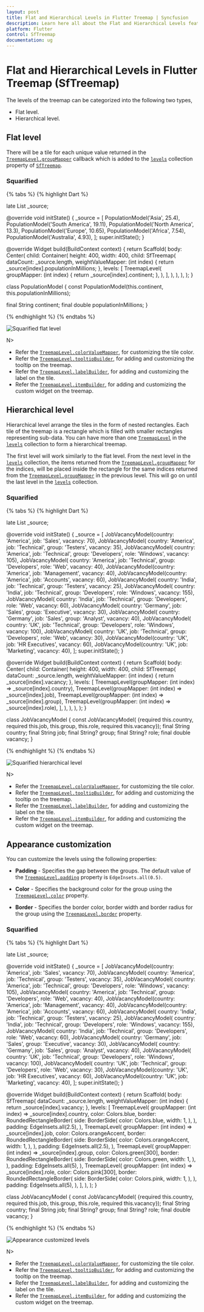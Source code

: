```yaml
---
layout: post
title: Flat and Hierarchical Levels in Flutter Treemap | Syncfusion
description: Learn here all about the Flat and Hierarchical Levels feature of Syncfusion Flutter Treemap (SfTreemap) widget and more.
platform: Flutter
control: SfTreemap
documentation: ug
---
```


# Flat and Hierarchical Levels in Flutter Treemap (SfTreemap)

The levels of the treemap can be categorized into the following two types,

* Flat level.
* Hierarchical level.

## Flat level

There will be a tile for each unique value returned in the [`TreemapLevel.groupMapper`](https://pub.dev/documentation/syncfusion_flutter_treemap/latest/treemap/TreemapLevel/groupMapper.html) callback which is added to the [`levels`](https://pub.dev/documentation/syncfusion_flutter_treemap/latest/treemap/SfTreemap/levels.html) collection property of [`SfTreemap`](https://pub.dev/documentation/syncfusion_flutter_treemap/latest/treemap/SfTreemap-class.html).

### Squarified

{% tabs %}
{% highlight Dart %}

  late List<PopulationModel> _source;

  @override
  void initState() {
    _source = <PopulationModel>[
        PopulationModel('Asia', 25.4),
        PopulationModel('South America', 19.11),
        PopulationModel('North America', 13.3),
        PopulationModel('Europe', 10.65),
        PopulationModel('Africa', 7.54),
        PopulationModel('Australia', 4.93),
    ];
    super.initState();
  }

  @override
  Widget build(BuildContext context) {
    return Scaffold(
      body: Center(
          child: Container(
            height: 400,
            width: 400,
            child: SfTreemap(
              dataCount: _source.length,
              weightValueMapper: (int index) {
                return _source[index].populationInMillions;
              },
              levels: [
                TreemapLevel(
                  groupMapper: (int index) {
                    return _source[index].continent;
                  },
                ),
              ],
            ),
          ),
        ),
    );
  }

class PopulationModel {
  const PopulationModel(this.continent, this.populationInMillions);

  final String continent;
  final double populationInMillions;
}

{% endhighlight %}
{% endtabs %}

![Squarified flat level](images/levels/squarified-flat-level.png)

N>
* Refer the [`TreemapLevel.colorValueMapper`](https://pub.dev/documentation/syncfusion_flutter_treemap/latest/treemap/TreemapLevel/colorValueMapper.html), for customizing the tile color.
* Refer the [`TreemapLevel.tooltipBuilder`](https://pub.dev/documentation/syncfusion_flutter_treemap/latest/treemap/TreemapLevel/tooltipBuilder.html), for adding and customizing the tooltip on the treemap.
* Refer the [`TreemapLevel.labelBuilder`](https://pub.dev/documentation/syncfusion_flutter_treemap/latest/treemap/TreemapLevel/labelBuilder.html), for adding and customizing the label on the tile.
* Refer the [`TreemapLevel.itemBuilder`](https://pub.dev/documentation/syncfusion_flutter_treemap/latest/treemap/TreemapLevel/itemBuilder.html), for adding and customizing the custom widget on the treemap.

## Hierarchical level

Hierarchical level arrange the tiles in the form of nested rectangles. Each tile of the treemap is a rectangle which is filled with smaller rectangles representing sub-data. You can have more than one [`TreemapLevel`](https://pub.dev/documentation/syncfusion_flutter_treemap/latest/treemap/TreemapLevel-class.html) in the [`levels`](https://pub.dev/documentation/syncfusion_flutter_treemap/latest/treemap/SfTreemap/levels.html) collection to form a hierarchical treemap.

The first level will work similarly to the flat level. From the next level in the [`levels`](https://pub.dev/documentation/syncfusion_flutter_treemap/latest/treemap/SfTreemap/levels.html) collection, the items returned from the [`TreemapLevel.groupMapper`](https://pub.dev/documentation/syncfusion_flutter_treemap/latest/treemap/TreemapLevel/groupMapper.html) for the indices, will be placed inside the rectangle for the same indices returned from the [`TreemapLevel.groupMapper`](https://pub.dev/documentation/syncfusion_flutter_treemap/latest/treemap/TreemapLevel/groupMapper.html) in the previous level. This will go on until the last level in the [`levels`](https://pub.dev/documentation/syncfusion_flutter_treemap/latest/treemap/SfTreemap/levels.html) collection.

### Squarified

{% tabs %}
{% highlight Dart %}

  late List<JobVacancyModel> _source;

  @override
  void initState() {
    _source = <JobVacancyModel>[
        JobVacancyModel(country: 'America', job: 'Sales', vacancy: 70),
        JobVacancyModel(
            country: 'America', job: 'Technical', group: 'Testers', vacancy: 35),
        JobVacancyModel(
            country: 'America',
            job: 'Technical',
            group: 'Developers',
            role: 'Windows',
            vacancy: 105),
        JobVacancyModel(
            country: 'America',
            job: 'Technical',
            group: 'Developers',
            role: 'Web',
            vacancy: 40),
        JobVacancyModel(country: 'America', job: 'Management', vacancy: 40),
        JobVacancyModel(country: 'America', job: 'Accounts', vacancy: 60),
        JobVacancyModel(
            country: 'India', job: 'Technical', group: 'Testers', vacancy: 25),
        JobVacancyModel(
            country: 'India',
            job: 'Technical',
            group: 'Developers',
            role: 'Windows',
            vacancy: 155),
        JobVacancyModel(
            country: 'India',
            job: 'Technical',
            group: 'Developers',
            role: 'Web',
            vacancy: 60),
        JobVacancyModel(
            country: 'Germany', job: 'Sales', group: 'Executive', vacancy: 30),
        JobVacancyModel(
            country: 'Germany', job: 'Sales', group: 'Analyst', vacancy: 40),
        JobVacancyModel(
            country: 'UK',
            job: 'Technical',
            group: 'Developers',
            role: 'Windows',
            vacancy: 100),
        JobVacancyModel(
            country: 'UK',
            job: 'Technical',
            group: 'Developers',
            role: 'Web',
            vacancy: 30),
        JobVacancyModel(country: 'UK', job: 'HR Executives', vacancy: 60),
        JobVacancyModel(country: 'UK', job: 'Marketing', vacancy: 40),
    ];
    super.initState();
  }

  @override
  Widget build(BuildContext context) {
    return Scaffold(
      body: Center(
          child: Container(
            height: 400,
            width: 400,
            child: SfTreemap(
              dataCount: _source.length,
              weightValueMapper: (int index) {
                return _source[index].vacancy;
              },
              levels: [
                TreemapLevel(groupMapper: (int index) => _source[index].country),
                TreemapLevel(groupMapper: (int index) => _source[index].job),
                TreemapLevel(groupMapper: (int index) => _source[index].group),
                TreemapLevel(groupMapper: (int index) => _source[index].role),
              ],
            ),
          ),
        ),
    );
  }

class JobVacancyModel {
  const JobVacancyModel(
      {required this.country,
      required this.job,
      this.group,
      this.role,
      required this.vacancy});
  final String country;
  final String job;
  final String? group;
  final String? role;
  final double vacancy;
}

{% endhighlight %}
{% endtabs %}

![Squarified hierarchical level](images/levels/squarified-hierarchical-level.png)

N>
* Refer the [`TreemapLevel.colorValueMapper`](https://pub.dev/documentation/syncfusion_flutter_treemap/latest/treemap/TreemapLevel/colorValueMapper.html), for customizing the tile color.
* Refer the [`TreemapLevel.tooltipBuilder`](https://pub.dev/documentation/syncfusion_flutter_treemap/latest/treemap/TreemapLevel/tooltipBuilder.html), for adding and customizing the tooltip on the treemap.
* Refer the [`TreemapLevel.labelBuilder`](https://pub.dev/documentation/syncfusion_flutter_treemap/latest/treemap/TreemapLevel/labelBuilder.html), for adding and customizing the label on the tile.
* Refer the [`TreemapLevel.itemBuilder`](https://pub.dev/documentation/syncfusion_flutter_treemap/latest/treemap/TreemapLevel/itemBuilder.html), for adding and customizing the custom widget on the treemap.

## Appearance customization

You can customize the levels using the following properties:

* **Padding** - Specifies the gap between the groups. The default value of the [`TreemapLevel.padding`](https://pub.dev/documentation/syncfusion_flutter_treemap/latest/treemap/TreemapLevel/padding.html) property is `EdgeInsets.all(0.5)`.

* **Color** - Specifies the background color for the group using the [`TreemapLevel.color`](https://pub.dev/documentation/syncfusion_flutter_treemap/latest/treemap/TreemapLevel/color.html) property.

* **Border** - Specifies the border color, border width and border radius for the group using the [`TreemapLevel.border`](https://pub.dev/documentation/syncfusion_flutter_treemap/latest/treemap/TreemapLevel/border.html) property.

### Squarified

{% tabs %}
{% highlight Dart %}

  late List<JobVacancyModel> _source;

  @override
  void initState() {
    _source = <JobVacancyModel>[
        JobVacancyModel(country: 'America', job: 'Sales', vacancy: 70),
        JobVacancyModel(
            country: 'America', job: 'Technical', group: 'Testers', vacancy: 35),
        JobVacancyModel(
            country: 'America',
            job: 'Technical',
            group: 'Developers',
            role: 'Windows',
            vacancy: 105),
        JobVacancyModel(
            country: 'America',
            job: 'Technical',
            group: 'Developers',
            role: 'Web',
            vacancy: 40),
        JobVacancyModel(country: 'America', job: 'Management', vacancy: 40),
        JobVacancyModel(country: 'America', job: 'Accounts', vacancy: 60),
        JobVacancyModel(
            country: 'India', job: 'Technical', group: 'Testers', vacancy: 25),
        JobVacancyModel(
            country: 'India',
            job: 'Technical',
            group: 'Developers',
            role: 'Windows',
            vacancy: 155),
        JobVacancyModel(
            country: 'India',
            job: 'Technical',
            group: 'Developers',
            role: 'Web',
            vacancy: 60),
        JobVacancyModel(
            country: 'Germany', job: 'Sales', group: 'Executive', vacancy: 30),
        JobVacancyModel(
            country: 'Germany', job: 'Sales', group: 'Analyst', vacancy: 40),
        JobVacancyModel(
            country: 'UK',
            job: 'Technical',
            group: 'Developers',
            role: 'Windows',
            vacancy: 100),
        JobVacancyModel(
            country: 'UK',
            job: 'Technical',
            group: 'Developers',
            role: 'Web',
            vacancy: 30),
        JobVacancyModel(country: 'UK', job: 'HR Executives', vacancy: 60),
        JobVacancyModel(country: 'UK', job: 'Marketing', vacancy: 40),
    ];
    super.initState();
  }

  @override
  Widget build(BuildContext context) {
    return Scaffold(
        body: SfTreemap(
          dataCount: _source.length,
          weightValueMapper: (int index) {
            return _source[index].vacancy;
          },
          levels: [
            TreemapLevel(
              groupMapper: (int index) => _source[index].country,
              color: Colors.blue,
              border: RoundedRectangleBorder(
                side: BorderSide(
                  color: Colors.blue,
                  width: 1,
                ),
              ),
              padding: EdgeInsets.all(2.5),
            ),
            TreemapLevel(
              groupMapper: (int index) => _source[index].job,
              color: Colors.orangeAccent,
              border: RoundedRectangleBorder(
                side: BorderSide(
                  color: Colors.orangeAccent,
                  width: 1,
                ),
              ),
              padding: EdgeInsets.all(2.5),
            ),
            TreemapLevel(
              groupMapper: (int index) => _source[index].group,
              color: Colors.green[300],
              border: RoundedRectangleBorder(
                side: BorderSide(
                  color: Colors.green,
                  width: 1,
                ),
              ),
              padding: EdgeInsets.all(5),
            ),
            TreemapLevel(
              groupMapper: (int index) => _source[index].role,
              color: Colors.pink[300],
              border: RoundedRectangleBorder(
                side: BorderSide(
                  color: Colors.pink,
                  width: 1,
                ),
              ),
              padding: EdgeInsets.all(5),
            ),
          ],
        ),
    );
  }

class JobVacancyModel {
  const JobVacancyModel(
      {required this.country,
      required this.job,
      this.group,
      this.role,
      required this.vacancy});
  final String country;
  final String job;
  final String? group;
  final String? role;
  final double vacancy;
}

{% endhighlight %}
{% endtabs %}

![Appearance customized levels](images/levels/levels-customization.png)

N>
* Refer the [`TreemapLevel.colorValueMapper`](https://pub.dev/documentation/syncfusion_flutter_treemap/latest/treemap/TreemapLevel/colorValueMapper.html), for customizing the tile color.
* Refer the [`TreemapLevel.tooltipBuilder`](https://pub.dev/documentation/syncfusion_flutter_treemap/latest/treemap/TreemapLevel/tooltipBuilder.html), for adding and customizing the tooltip on the treemap.
* Refer the [`TreemapLevel.labelBuilder`](https://pub.dev/documentation/syncfusion_flutter_treemap/latest/treemap/TreemapLevel/labelBuilder.html), for adding and customizing the label on the tile.
* Refer the [`TreemapLevel.itemBuilder`](https://pub.dev/documentation/syncfusion_flutter_treemap/latest/treemap/TreemapLevel/itemBuilder.html), for adding and customizing the custom widget on the treemap.